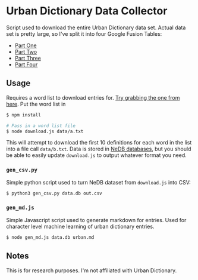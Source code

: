 # Urban Dictionary Data Collector

Script used to download the entire Urban Dictionary data set. Actual data set is pretty large, so I've split it into four Google Fusion Tables:

* [Part One][part1]
* [Part Two][part2]
* [Part Three][part3]
* [Part Four][part4]

## Usage
Requires a word list to download entries for. [Try grabbing the one from here][word_list]. Put the word list in 

```bash
$ npm install

# Pass in a word list file
$ node download.js data/a.txt
```

This will attempt to download the first 10 definitions for each word in the list into a file call `data/b.txt`. Data is stored in [NeDB databases][nedb], but you should be able to easily update `download.js` to output whatever format you need.


### `gen_csv.py`
Simple python script used to turn NeDB dataset from `download.js` into CSV:

```bash
$ python3 gen_csv.py data.db out.csv
```

### `gen_md.js`
Simple Javascript script used to generate markdown for entries. Used for character level machine learning of urban dictionary entries.

```bash
$ node gen_md.js data.db urban.md
```


## Notes
This is for research purposes. I'm not affiliated with Urban Dictionary.


[nedb]: https://github.com/louischatriot/nedb

[word_list]: https://github.com/mattbierner/urban-dictionary-word-list



[part1]: https://www.google.com/fusiontables/DataSource?docid=1icBg7W83c7skjaUnGkQy26nre032_dLlIkekNTsy
[part2]: https://www.google.com/fusiontables/DataSource?docid=1SFfRIi8yWNt0Ah_QtcAa15rJxyoDcKjFKy5u2aBe 
[part3]: https://www.google.com/fusiontables/DataSource?docid=1xrq6sYCbhhEa0xSber_4yo-H8OxWegFXTeGxNvag
[part4]: https://www.google.com/fusiontables/DataSource?docid=1fuGPggoae6_j9wxA7rVJHU30nqtENJyXZLv3XHxp

